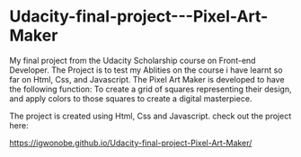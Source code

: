 # Udacity-final-project---Pixel-Art-Maker
My final project from the Udacity Scholarship course on Front-end Developer.
The Project is to test my Ablities on the course i have learnt so far on Html, Css, and Javascript.
The Pixel Art Maker is developed to have the following function:
To create a grid of squares representing their design, and apply colors to those squares to create a digital masterpiece.

The project is created using Html, Css and Javascript.
check out the project here:

https://igwonobe.github.io/Udacity-final-project-Pixel-Art-Maker/
